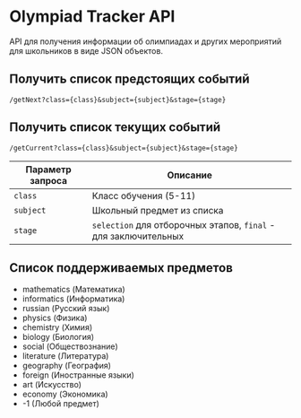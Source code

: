 # Olympiad Tracker API
API для получения информации об олимпиадах и других мероприятий для школьников в виде JSON объектов.

## Получить список предстоящих событий
```/getNext?class={class}&subject={subject}&stage={stage}```

## Получить список текущих событий
```/getCurrent?class={class}&subject={subject}&stage={stage}```

| Параметр запроса | Описание |
| ------------- | ------------------------------ |
| `class` | Класс обучения (5-11) |
| `subject` | Школьный предмет из списка |
| `stage` | `selection` для отборочных этапов, `final` - для заключительных |

## Список поддерживаемых предметов
+ mathematics (Математика)
+ informatics (Информатика)
+ russian (Русский язык)
+ physics (Физика)
+ chemistry (Химия)
+ biology (Биология)
+ social (Обществознание)
+ literature (Литература)
+ geography (География)
+ foreign (Иностранные языки)
+ art (Искусство)
+ economy (Экономика)
+ -1 (Любой предмет)
